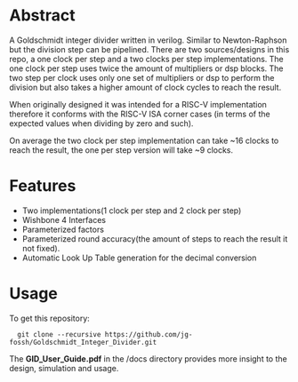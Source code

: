 # Abstract

A Goldschmidt integer divider written in verilog. Similar to Newton-Raphson but the division step can be pipelined. There are two sources/designs in this repo, a one clock per step and a two clocks per step implementations. The one clock per step uses twice the amount of multipliers or dsp blocks. The two step per clock uses only one set of multipliers or dsp to perform the division but also takes a higher amount of clock cycles to reach the result.

When originally designed it was intended for a RISC-V implementation therefore it conforms with the RISC-V ISA corner cases (in terms of the expected values when dividing by zero and such).

On average the two clock per step implementation can take ~16 clocks to reach the result, the one per step version will take ~9 clocks.

# Features
 - Two implementations(1 clock per step and 2 clock per step)
 - Wishbone 4 Interfaces
 - Parameterized factors
 - Parameterized round accuracy(the amount of steps to reach the result it not fixed).
 - Automatic Look Up Table generation for the decimal conversion

# Usage

To get this repository:

      git clone --recursive https://github.com/jg-fossh/Goldschmidt_Integer_Divider.git

The **GID_User_Guide.pdf** in the /docs directory provides more insight to the design, simulation and usage.
